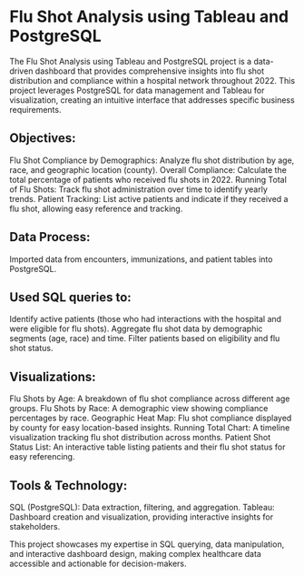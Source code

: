 # Flu Shot Analysis using Tableau and PostgreSQL

The Flu Shot Analysis using Tableau and PostgreSQL project is a data-driven dashboard that provides comprehensive insights into flu shot distribution and compliance within a hospital network throughout 2022. This project leverages PostgreSQL for data management and Tableau for visualization, creating an intuitive interface that addresses specific business requirements.

## Objectives:
Flu Shot Compliance by Demographics: Analyze flu shot distribution by age, race, and geographic location (county).
Overall Compliance: Calculate the total percentage of patients who received flu shots in 2022.
Running Total of Flu Shots: Track flu shot administration over time to identify yearly trends.
Patient Tracking: List active patients and indicate if they received a flu shot, allowing easy reference and tracking.

## Data Process:
Imported data from encounters, immunizations, and patient tables into PostgreSQL.

## Used SQL queries to:
Identify active patients (those who had interactions with the hospital and were eligible for flu shots).
Aggregate flu shot data by demographic segments (age, race) and time.
Filter patients based on eligibility and flu shot status.

## Visualizations:
Flu Shots by Age: A breakdown of flu shot compliance across different age groups.
Flu Shots by Race: A demographic view showing compliance percentages by race.
Geographic Heat Map: Flu shot compliance displayed by county for easy location-based insights.
Running Total Chart: A timeline visualization tracking flu shot distribution across months.
Patient Shot Status List: An interactive table listing patients and their flu shot status for easy referencing.

## Tools & Technology:
SQL (PostgreSQL): Data extraction, filtering, and aggregation.
Tableau: Dashboard creation and visualization, providing interactive insights for stakeholders.

This project showcases my expertise in SQL querying, data manipulation, and interactive dashboard design, making complex healthcare data accessible and actionable for decision-makers.
